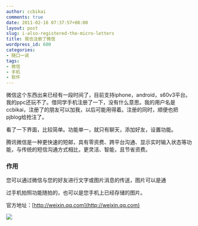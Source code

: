 ```yaml
---
author: ccbikai
comments: true
date: 2011-02-16 07:37:57+08:00
layout: post
slug: i-also-registered-the-micro-letters
title: 我也注册了微信
wordpress_id: 600
categories:
- 随口一说
tags:
- 微信
- 手机
- 软件
---
```


微信这个东西出来已经有一段时间了，目前支持iphone，android，s60v3平台。我的ppc还玩不了。借同学手机注册了一下，没有什么意思。我的用户名是ccbikai，注册了的朋友可以加我，以后可能用得着。注册的同时，顺便也把pjblog给抢注了。




看了一下界面，比较简单。功能单一，就只有聊天，添加好友，设置功能。






腾讯微信是一种更快速的短邮，具有零资费、跨平台沟通、显示实时输入状态等功能，与传统的短信沟通方式相比，更灵活、智能，且节省资费。


### 作用


您可以通过微信与您的好友进行文字或图片消息的传送，图片可以是通



过手机拍照功能随拍的，也可以是您手机上已经存储的图片。






官方地址：[http://weixin.qq.com](http://weixin.qq.com)


[![](http://ww1.sinaimg.cn/large/4eda25f5jw1e4sqww0c77j20er0bxgmr.jpg)](http://ww1.sinaimg.cn/large/4eda25f5jw1e4sqww0c77j20er0bxgmr.jpg)
